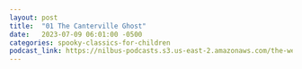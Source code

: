 ```yaml
---
layout: post
title:  "01 The Canterville Ghost"
date:   2023-07-09 06:01:00 -0500
categories: spooky-classics-for-children
podcast_link: https://nilbus-podcasts.s3.us-east-2.amazonaws.com/the-well-trained-mind/Spooky%20Classics%20for%20Children/01%20The%20Canterville%20Ghost.mp3
---
```

